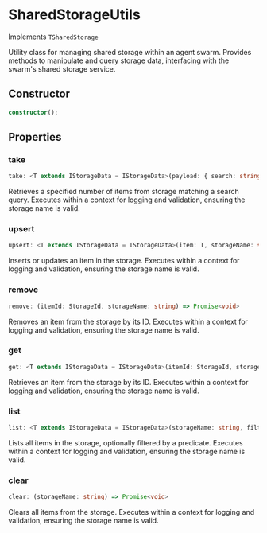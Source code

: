 # SharedStorageUtils

Implements `TSharedStorage`

Utility class for managing shared storage within an agent swarm.
Provides methods to manipulate and query storage data, interfacing with the swarm's shared storage service.

## Constructor

```ts
constructor();
```

## Properties

### take

```ts
take: <T extends IStorageData = IStorageData>(payload: { search: string; total: number; storageName: string; score?: number; }) => Promise<T[]>
```

Retrieves a specified number of items from storage matching a search query.
Executes within a context for logging and validation, ensuring the storage name is valid.

### upsert

```ts
upsert: <T extends IStorageData = IStorageData>(item: T, storageName: string) => Promise<void>
```

Inserts or updates an item in the storage.
Executes within a context for logging and validation, ensuring the storage name is valid.

### remove

```ts
remove: (itemId: StorageId, storageName: string) => Promise<void>
```

Removes an item from the storage by its ID.
Executes within a context for logging and validation, ensuring the storage name is valid.

### get

```ts
get: <T extends IStorageData = IStorageData>(itemId: StorageId, storageName: string) => Promise<T>
```

Retrieves an item from the storage by its ID.
Executes within a context for logging and validation, ensuring the storage name is valid.

### list

```ts
list: <T extends IStorageData = IStorageData>(storageName: string, filter?: (item: T) => boolean) => Promise<T[]>
```

Lists all items in the storage, optionally filtered by a predicate.
Executes within a context for logging and validation, ensuring the storage name is valid.

### clear

```ts
clear: (storageName: string) => Promise<void>
```

Clears all items from the storage.
Executes within a context for logging and validation, ensuring the storage name is valid.
